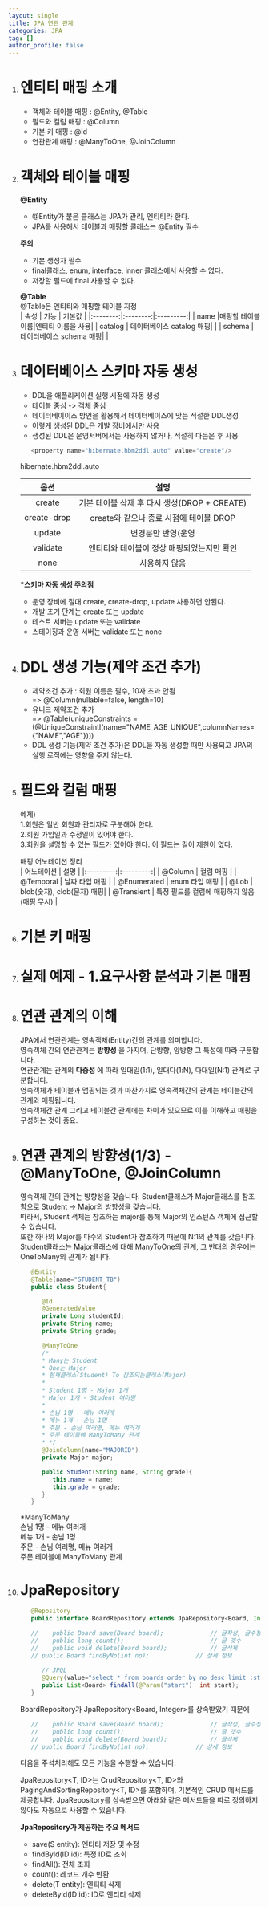 ```yaml
---
layout: single
title: JPA 연관 관계 
categories: JPA
tag: []
author_profile: false
---
```


1. # 엔티티 매핑 소개   
   - 객체와 테이블 매핑 : @Entity, @Table   
   - 필드와 컬럼 매핑 : @Column   
   - 기본 키 매핑 : @Id   
   - 연관관계 매핑 : @ManyToOne, @JoinColumn   

1. # 객체와 테이블 매핑
   __@Entity__   
   - @Entity가 붙은 클래스는 JPA가 관리, 엔티티라 한다.   
   - JPA를 사용해서 테이블과 매핑할 클래스는 @Entity 필수   

   __주의__   
   - 기본 생성자 필수   
   - final클래스, enum, interface, inner 클래스에서 사용할 수 없다.   
   - 저장할 필드에 final 사용할 수 없다.   

   __@Table__   
   @Table은 엔티티와 매핑할 테이블 지정   
   |   속성   |   기능   |   기본값   |
   |:--------:|:--------:|:---------:|
   |   name  |매핑할 테이블 이름|엔티티 이름을 사용|
   | catalog | 데이터베이스 catalog 매핑|   |
   |  schema | 데이터베이스 schema 매핑|  |

1. # 데이터베이스 스키마 자동 생성
   - DDL을 애플리케이션 실행 시점에 자동 생성   
   - 테이블 중심 -> 객체 중심   
   - 데이터베이이스 방언을 활용해서 데이터베이스에 맞는 적절한 DDL생성   
   - 이렇게 생성된 DDL은 개발 장비에서만 사용   
   - 생성된 DDL은 운영서버에서는 사용하지 않거나, 적절히 다듬은 후 사용   

   ```java
      <property name="hibernate.hbm2ddl.auto" value="create"/>
   ```   
   hibernate.hbm2ddl.auto   

   |   옵션   |   설명   |
   |:---------:|:---------:|
   | create | 기본 테이블 삭제 후 다시 생성(DROP + CREATE) |
   |create-drop|create와 같으나 종료 시점에 테이블 DROP |
   |update|변경분만 반영(운영 | DB에는 사용하면 안됨) |
   |validate|엔티티와 테이블이 정상 매핑되었는지만 확인|
   | none |사용하지 않음|
   
   __*스키마 자동 생성 주의점__   
   - 운영 장비에 절대 create, create-drop, update 사용하면 안된다.   
   - 개발 초기 단계는 create 또는 update   
   - 테스트 서버는 update 또는 validate   
   - 스테이징과 운영 서버는 validate 또는 none   

1. # DDL 생성 기능(제약 조건 추가) 
   - 제약조건 추가 : 회원 이름은 필수, 10자 초과 안됨   
      => @Column(nullable=false, length=10)   
   - 유니크 제약조건 추가   
      => @Table(uniqueConstraints = (@UniqueConstraintl(name="NAME_AGE_UNIQUE",columnNames={"NAME","AGE"})))
   - DDL 생성 기능(제약 조건 추가)은 DDL을 자동 생성할 때만 사용되고 JPA의 실행 로직에는 영향을 주지 않는다.   

1. # 필드와 컬럼 매핑
   예제)   
   1.회원은 일반 회원과 관리자로 구분해야 한다.   
   2.회원 가입일과 수정일이 있어야 한다.   
   3.회원을 설명할 수 있는 필드가 있어야 한다. 이 필드는 길이 제한이 없다.   

   매핑 어노테이션 정리   
   | 어노테이션 |    설명   |
   |:---------:|:---------:|
   |  @Column  | 컬럼 매핑 |
   | @Temporal |  날짜 타입 매핑 |
   | @Enumerated | enum 타입 매핑 |
   | @Lob | blob(숫자), clob(문자) 매핑|
   | @Transient | 특정 필드를 컬럼에 매핑하지 않음(매핑 무시) |

1. # 기본 키 매핑

1. # 실제 예제 - 1.요구사항 분석과 기본 매핑   

1. # 연관 관계의 이해   
   JPA에서 연관관계는 영속객체(Entity)간의 관계를 의미합니다.   
   영속객체 간의 연관관계는 __방향성__ 을 가지며, 단방향, 양방향 그 특성에 따라 구분합니다.   
   연관관계는 관계의 __다중성__ 에 따라 일대일(1:1), 일대다(1:N), 다대일(N:1) 관계로 구분합니다.   
   영속객체가 테이블과 맵핑되는 것과 마찬가지로 영속객체간의 관계는 테이블간의 관계와 매핑됩니다.   
   영속객체간 관계 그리고 테이블간 관계에는 차이가 있으므로 이를 이해하고 매핑을 구성하는 것이 중요.   

1. # 연관 관계의 방향성(1/3) - @ManyToOne, @JoinColumn   
   영속객체 간의 관계는 방향성을 갖습니다. Student클래스가 Major클래스를 참조함으로 Student -> Major의 방향성을 갖습니다.   
   따라서, Student 객체는 참조하는 major를 통해 Major의 인스턴스 객체에 접근할 수 있습니다.   
   또한 하나의 Major를 다수의 Student가 참조하기 때문에 N:1의 관계를 갖습니다.   
   Student클래스는 Major클래스에 대해 ManyToOne의 관계, 그 반대의 경우에는 OneToMany의 관계가 됩니다.   

   ```java
      @Entity
      @Table(name="STUDENT_TB")
      public class Student{

         @Id
         @GeneratedValue
         private Long studentId;
         private String name;
         private String grade;

         @ManyToOne
         /*
         * Many는 Student
         * One는 Major
         * 현재클래스(Student) To 참조되는클래스(Major)
         *
         * Student 1명 - Major 1개
         * Major 1개 - Student 여러명
         *
         * 손님 1명 - 메뉴 여러개
         * 메뉴 1개 - 손님 1명
         * 주문 - 손님 여러명, 메뉴 여러개
         * 주문 테이블에 ManyToMany 관계
         * */
         @JoinColumn(name="MAJORID")
         private Major major;

         public Student(String name, String grade){
            this.name = name;
            this.grade = grade;
         }
      }
   ```   
   *ManyToMany   
   손님 1명 - 메뉴 여러개   
   메뉴 1개 - 손님 1명   
   주문 - 손님 여러명, 메뉴 여러개   
   주문 테이블에 ManyToMany 관계   

1. # JpaRepository
   ```java      
      @Repository
      public interface BoardRepository extends JpaRepository<Board, Integer>{

      //	public Board save(Board board);				// 글작성, 글수정 
      //	public long count();						// 글 갯수 
      //	public void delete(Board board);			// 글삭제 
      // public Board findByNo(int no);				// 상세 정보
         
         // JPQL
         @Query(value="select * from boards order by no desc limit :start, 10", nativeQuery = true)
         public List<Board> findAll(@Param("start")  int start);		// 전체 목록 검색	
      }
   ```   

   BoardRepository가 JpaRepository<Board, Integer>를 상속받았기 때문에   
   ```java
      //	public Board save(Board board);				// 글작성, 글수정 
      //	public long count();						// 글 갯수 
      //	public void delete(Board board);			// 글삭제 
      // public Board findByNo(int no);				// 상세 정보
   ```   
   다음을 주석처리해도 모든 기능을 수행할 수 있습니다.   

   JpaRepository<T, ID>는 CrudRepository<T, ID>와 PagingAndSortingRepository<T, ID>를 포함하며, 기본적인 CRUD 메서드를 제공합니다. JpaRepository를 상속받으면 아래와 같은 메서드들을 따로 정의하지 않아도 자동으로 사용할 수 있습니다.   

   __JpaRepository가 제공하는 주요 메서드__   
   + save(S entity): 엔티티 저장 및 수정   
   + findById(ID id): 특정 ID로 조회   
   + findAll(): 전체 조회   
   + count(): 레코드 개수 반환   
   + delete(T entity): 엔티티 삭제   
   + deleteById(ID id): ID로 엔티티 삭제   




   

   



